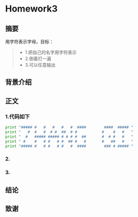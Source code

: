 # Homework3
## 摘要

用字符表示字母，目标：
>* 1.把自己的名字用字符表示
>* 2.倒着打一遍
>* 3.可以任意输出

## 背景介绍

## 正文
### 1.代码如下
```python
print "##### #   #   #   #   #  ####        ####  ##### "
print "   #  #   #  # #  ##  # #           #    #   #   "
print "  #   ##### ##### # # # #  ##       #  # #   #   "
print " #    #   # #   # #  ## #   #       #   ##   #   "
print "##### #   # #   # #   #  ####        ### # ##### "
```

### 2.

### 3.

## 结论

## 致谢
